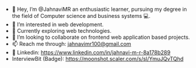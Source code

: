 - 👋 Hey, I’m @JahnaviMR
an enthusiastic learner, pursuing my degree in the field of Computer science and business systems 💻. 
- 👀 I’m interested in web development.
- 🌱 Currently exploring web technologies.
- 💞️ I’m looking to collaborate on frontend web application based projects.
- 📫 Reach me through: jahnavimr100@gmail.com
- 🔗 Linkedin: https://www.linkedin.com/in/jahnavi-m-r-8a178b289
- InterviewBit (Badge): https://moonshot.scaler.com/s/sl/YmuJQvTQhd
